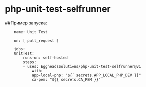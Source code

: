# php-unit-test-selfrunner

##Пример запуска:   
```
    name: Unit Test

    on: [ pull_request ]

    jobs:
    UnitTest:
        runs-on: self-hosted
        steps:
        - uses: EggheadsSolutions/php-unit-test-selfrunner@v1
            with:
            app-local-php: "${{ secrets.APP_LOCAL_PHP_DEV }}"
            ca-pem: "${{ secrets.CA_PEM }}"
```